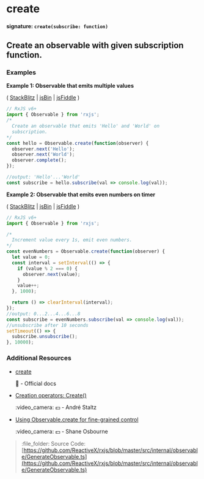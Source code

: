 # create

#### signature: `create(subscribe: function)`

## Create an observable with given subscription function.

### Examples

**Example 1: Observable that emits multiple values**

\( [StackBlitz](https://stackblitz.com/edit/typescript-baxh98?file=index.ts&devtoolsheight=100) \| [jsBin](http://jsbin.com/qorugiwaba/1/edit?js,console) \| [jsFiddle](https://jsfiddle.net/btroncone/td5107he/) \)

```javascript
// RxJS v6+
import { Observable } from 'rxjs';
/*
  Create an observable that emits 'Hello' and 'World' on  
  subscription.
*/
const hello = Observable.create(function(observer) {
  observer.next('Hello');
  observer.next('World');
  observer.complete();
});

//output: 'Hello'...'World'
const subscribe = hello.subscribe(val => console.log(val));
```

**Example 2: Observable that emits even numbers on timer**

\( [StackBlitz](https://stackblitz.com/edit/typescript-xvezxn?file=index.ts&devtoolsheight=100) \| [jsBin](http://jsbin.com/lodilohate/1/edit?js,console) \| [jsFiddle](https://jsfiddle.net/btroncone/vtozg6uf/) \)

```javascript
// RxJS v6+
import { Observable } from 'rxjs';

/*
  Increment value every 1s, emit even numbers.
*/
const evenNumbers = Observable.create(function(observer) {
  let value = 0;
  const interval = setInterval(() => {
    if (value % 2 === 0) {
      observer.next(value);
    }
    value++;
  }, 1000);

  return () => clearInterval(interval);
});
//output: 0...2...4...6...8
const subscribe = evenNumbers.subscribe(val => console.log(val));
//unsubscribe after 10 seconds
setTimeout(() => {
  subscribe.unsubscribe();
}, 10000);
```

### Additional Resources

* [create](http://reactivex.io/rxjs/class/es6/Observable.js~Observable.html#static-method-create)

  :newspaper: - Official docs

* [Creation operators: Create\(\)](https://egghead.io/lessons/rxjs-creation-operator-create?course=rxjs-beyond-the-basics-creating-observables-from-scratch)

  :video\_camera: :dollar: - André Staltz

* [Using Observable.create for fine-grained control](https://egghead.io/lessons/rxjs-using-observable-create-for-fine-grained-control)

  :video\_camera: :dollar: - Shane Osbourne

> :file\_folder: Source Code: [https://github.com/ReactiveX/rxjs/blob/master/src/internal/observable/GenerateObservable.ts](https://github.com/ReactiveX/rxjs/blob/master/src/internal/observable/GenerateObservable.ts)

